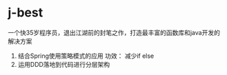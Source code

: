 # j-best
一个快35岁程序员，退出江湖前的封笔之作，打造最丰富的函数库和java开发的解决方案

1. 结合Spring使用策略模式的应用
   功效： 减少if else
2. 运用DDD落地到代码进行分层架构